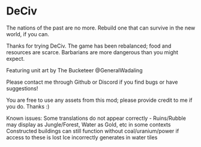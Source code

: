# DeCiv
The nations of the past are no more. Rebuild one that can survive in the new world, if you can.

Thanks for trying DeCiv. The game has been rebalanced; food and resources are scarce. Barbarians are more dangerous than you might expect.

Featuring unit art by The Bucketeer @GeneralWadaling

Please contact me through Github or Discord if you find bugs or have suggestions!

You are free to use any assets from this mod; please provide credit to me if you do. Thanks :)

Known issues:
Some translations do not appear correctly - Ruins/Rubble may display as Jungle/Forest, Water as Gold, etc in some contexts
Constructed buildings can still function without coal/uranium/power if access to these is lost
Ice incorrectly generates in water tiles
